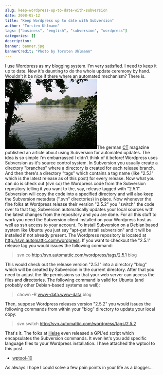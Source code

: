 ```yaml
---
slug: keep-wordpress-up-to-date-with-subversion
date: 2008-05-12
title: "Keep Wordpress up to date with Subversion"
author: "Torsten Uhlmann"
tags: ["business", "english", "subversion", "wordpress"]
categories: []
description:
banner: banner.jpg
bannerCredit: "Photo by Torsten Uhlmann"
---
```


I use Wordpress as my blogging system. I'm very satisfied. I need to keep it up to date. Now it's daunting to do the whole update ceremony by hand. Wouldn't it be nice if there where an automated mechanism? There is. ![101-0133\_IMG](./101-0133-img.jpg)The german [CT](http://www.heise.de/ct/) magazine published an article about using Subversion for automated updates. The idea is so simple I'm embarrassed I didn't think of it before! Wordpress uses Subversion as it's source control system. In Subversion you usually create a directory "branches" where a directory is created for each release branch. And then there's a directory "tags" which contains a tag name (like "2.5.1" which is the latest release as of this post) for every release. Now what you can do is check out (svn co) the Wordpress code from the Subversion repository telling it you want to the, say, release tagged with "2.5.1". Subversion will copy the code into a specified directory and will also keep the Subversion metadata (".svn" directories) in place. Now whenever the fine folks at Wordpress release their version "2.5.2" you "switch" the code over to that tag, Subversion automatically updates your local sources with the latest changes from the repository and you are done. For all this stuff to work you need the Subversion client installed on your Wordpress host as well as ssh access to your account. To install Subversion on a Debian based system like Ubuntu you just say "apt-get install subversion" and it will be installed if not already present. The Wordpress repository is located at <http://svn.automattic.com/wordpress>. If you want to checkout the "2.5.1" release tag you would issues the following command:

> svn co http://svn.automattic.com/wordpress/tags/2.5.1 blog

This would check out the release version "2.5.1" into a directory "blog" which will be created by Subversion in the current directory. After that you need to adjust the file permissions so that your web server can access the files and directories. The following command is valid for Ubuntu (and probably other Debian-based systems as well):

> chown -R www-data.www-data blog

Then, suppose Wordpress releases version "2.5.2" you would issues the following commands from within your "blog" directory to update your local copy:

> svn switch http://svn.automattic.com/wordpress/tags/2.5.2

That's it. The folks at [Heise](http://www.heise.de) even released a GPL'ed script which encapsulates the Subversion commands. It even let's you add specific language files to your Wordpress installation. I have attached the wptool to this post.

-   [wptool-10](http://blog.agynamix.de/wp-content/uploads/2008/05/wptool-10.tgz)

As always I hope I could solve a few pain points in your life as a blogger...
